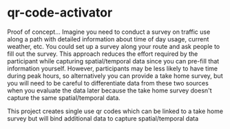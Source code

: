 # qr-code-activator

Proof of concept...
Imagine you need to conduct a survey on traffic use along a path with detailed information about time of day usage, current weather, etc. 
You could set up a survey along your route and ask people to fill out the survey. This approach reduces the effort required by the participant 
while capturing spatial/temporal data since you can pre-fill that information yourself. 
However, participants may be less likely to have time during peak hours, so alternatively you can provide a take home survey, but you will need to be careful to differentiate data from these two sources when you evaluate the data later because the take home survey doesn't capture the same spatial/temporal data.

This project creates single use qr codes which can be linked to a take home survey but will bind additional data to capture spatial/temporal data 




